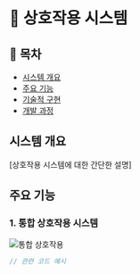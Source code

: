 # 🤝 상호작용 시스템

## 📝 목차
- [시스템 개요](#시스템-개요)
- [주요 기능](#주요-기능)
- [기술적 구현](#기술적-구현)
- [개발 과정](#개발-과정)

## 시스템 개요
[상호작용 시스템에 대한 간단한 설명]

## 주요 기능
### 1. 통합 상호작용 시스템
![통합 상호작용](../assets/images/systems/interaction/integrated-system.png)
```cpp
// 관련 코드 예시
